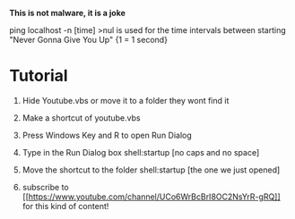 **This is not malware, it is a joke**

ping localhost -n [time] >nul is used for the time intervals between starting "Never Gonna Give You Up" {1 = 1 second}

# Tutorial

1) Hide Youtube.vbs or move it to a folder they wont find it

2) Make a shortcut of youtube.vbs

3) Press Windows Key and R to open Run Dialog

4) Type in the Run Dialog box shell:startup [no caps and no space]

5) Move the shortcut to the folder shell:startup [the one we just opened]

6) subscribe to [[https://www.youtube.com/channel/UCo6WrBcBrI8OC2NsYrR-gRQ]] for this kind of content!
